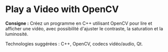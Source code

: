 # Play a Video with OpenCV

**Consigne :**
Créez un programme en C++ utilisant OpenCV pour lire et afficher une vidéo, avec possibilité d'ajuster le contraste, la saturation et la luminosité.

Technologies suggérées : C++, OpenCV, codecs vidéo/audio, Qt.
